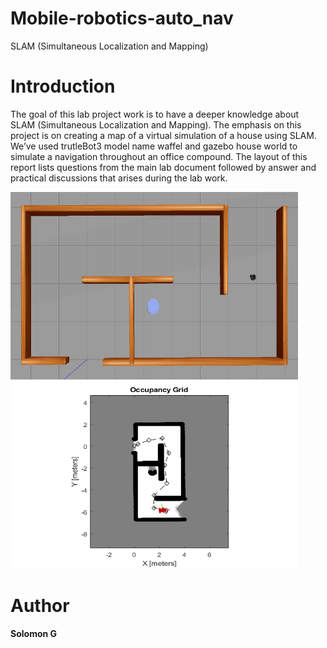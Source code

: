 # Mobile-robotics-auto_nav
SLAM (Simultaneous Localization and Mapping)
# Introduction
The goal of this lab project work is to have a deeper knowledge about SLAM (Simultaneous Localization and Mapping). The emphasis on this project is on creating a map of a virtual
simulation of a house using SLAM. We’ve used trutleBot3 model name waffel and gazebo house world to simulate a navigation throughout an office compound. The layout of this report lists questions from the main lab document followed by answer and practical discussions that arises during the lab work.

<p align="left">
  <img width="460" height="300" src="./robot2.png">
  <img width="460" height="300" src="./robot.png">
</p>

# Author
**Solomon G**
